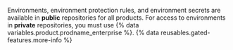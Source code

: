 Environments, environment protection rules, and environment secrets are available in **public** repositories for all products. For access to environments in **private** repositories, you must use {% data variables.product.prodname_enterprise %}. {% data reusables.gated-features.more-info %}
